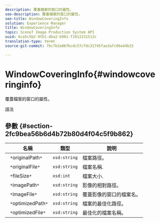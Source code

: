 ```yaml
---
description: 覆蓋檔案的窗口的屬性。
seo-description: 覆蓋檔案的窗口的屬性。
seo-title: WindowCoveringInfo
solution: Experience Manager
title: WindowCoveringInfo
topic: Scene7 Image Production System API
uuid: 6ca5c5b2-9fb1-4ba2-b981-f1912231512c
translation-type: tm+mt
source-git-commit: 7bc7b3a86fbcdc57cfdc31745fae3afc06e44b15

---
```



# WindowCoveringInfo{#windowcoveringinfo}

覆蓋檔案的窗口的屬性。

語法

## 參數 {#section-2fc9bea56b6d4b72b80d4f04c5f9b862}

| 名稱 | 類型 | 說明 |
|---|---|---|
| ` *`originalPath`*` | `xsd:string` | 檔案路徑。 |
| ` *`originalFile`*` | `xsd:string` | 檔案名稱. |
| ` *`fileSize`*` | `xsd:int` | 檔案大小. |
| ` *`imagePath`*` | `xsd:string` | 影像的相對路徑。 |
| ` *`imageFile`*` | `xsd:string` | 覆蓋影像的窗口的檔案名。 |
| ` *`optimizedPath`*` | `xsd:string` | 檔案的最佳化路徑。 |
| ` *`optimizedFile`*` | `xsd:string` | 最佳化的檔案名稱。 |

